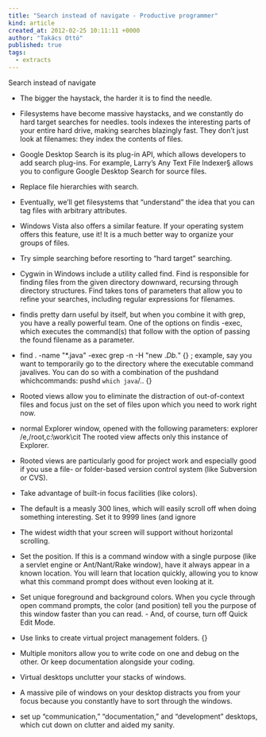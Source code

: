 ```yaml
---
title: "Search instead of navigate - Productive programmer"
kind: article
created_at: 2012-02-25 10:11:11 +0000
author: "Takács Ottó"
published: true
tags: 
  - extracts
---
```

Search instead of navigate

- The bigger the haystack, the harder it is to find the needle.
- Filesystems have become massive haystacks, and we constantly do hard target searches for needles.
tools indexes the interesting parts of your entire hard drive, making searches blazingly fast. They don’t just look at filenames: they index the contents of files.
- Google Desktop Search is its plug-in API, which allows developers to add search plug-ins. For example, Larry’s Any Text File Indexer§ allows you to configure Google Desktop Search for source files.
- Replace file hierarchies with search.
- Eventually, we’ll get filesystems that “understand” the idea that you can tag files with arbitrary attributes.
- Windows Vista also offers a similar feature. If your operating system offers this feature, use it! It is a much better way to organize your groups of files.
- Try simple searching before resorting to “hard target” searching.
- Cygwin in Windows include a utility called find. Find is responsible for finding files from the given directory downward, recursing through directory structures. Find takes tons of parameters that allow you to refine your searches, including regular expressions for filenames.
- findis pretty darn useful by itself, but when you combine it with grep, you have a really powerful team. One of the options on findis -exec, which executes the command(s) that follow with the option of passing the found filename as a parameter.
- find . -name "*.java" -exec grep -n -H "new .*Db.*" {} \; example, say you want to temporarily go to the directory where the executable command javalives. You can do so with a combination of the pushdand whichcommands: pushd `which java`/..
{}
- Rooted views allow you to eliminate the distraction of out-of-context files and focus just on the set of files upon which you need to work right now.
- normal Explorer window, opened with the following parameters: explorer /e,/root,c:\work\cit The rooted view affects only this instance of Explorer.
- Rooted views are particularly good for project work and especially good if you use a file- or folder-based version control system (like Subversion or CVS).
- Take advantage of built-in focus facilities (like colors).
- The default is a measly 300 lines, which will easily scroll off when doing something interesting. Set it to 9999 lines (and ignore
- The widest width that your screen will support without horizontal scrolling.
- Set the position. If this is a command window with a single purpose (like a servlet engine or Ant/Nant/Rake window), have it always appear in a known location. You will learn that location quickly, allowing you to know what this command prompt does without even looking at it.
- Set unique foreground and background colors.
When you cycle through open command prompts, the color (and position) tell you the purpose of this window faster than you can read. - And, of course, turn off Quick Edit Mode.
- Use links to create virtual project management folders.
{}

- Multiple monitors allow you to write code on one and debug on the other. Or keep documentation alongside your coding.
- Virtual desktops unclutter your stacks of windows.
- A massive pile of windows on your desktop distracts you from your focus because you constantly have to sort through the windows.
- set up “communication,” “documentation,” and “development” desktops, which cut down on clutter and aided my sanity.


<div class='old-comments'></div>